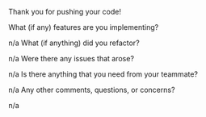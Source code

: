 Thank you for pushing your code!

What (if any) features are you implementing?

n/a
What (if anything) did you refactor?

n/a
Were there any issues that arose?

n/a
Is there anything that you need from your teammate?

n/a
Any other comments, questions, or concerns?

n/a
